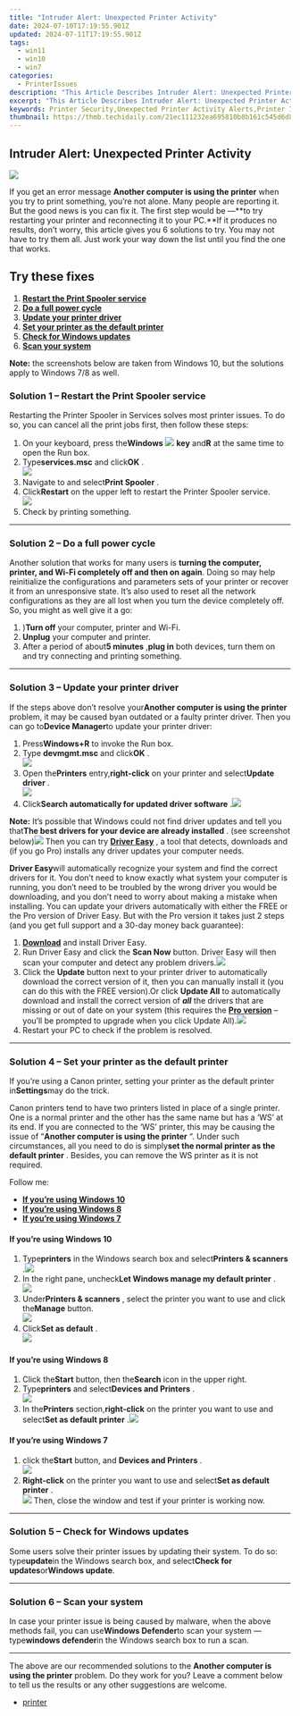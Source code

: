 ```yaml
---
title: "Intruder Alert: Unexpected Printer Activity"
date: 2024-07-10T17:19:55.901Z
updated: 2024-07-11T17:19:55.901Z
tags:
  - win11
  - win10
  - win7
categories:
  - PrinterIssues
description: "This Article Describes Intruder Alert: Unexpected Printer Activity"
excerpt: "This Article Describes Intruder Alert: Unexpected Printer Activity"
keywords: Printer Security,Unexpected Printer Activity Alerts,Printer Intrusion Detection,Network Printer Activity Monitoring,Secure Printing Protocols,Printer Firewall Protection,Print Server Threat Detection
thumbnail: https://thmb.techidaily.com/21ec111232ea695810b8b161c545d6d8dc411e7eef6880dc4b8d8fa008ddde2f.png
---
```


## Intruder Alert: Unexpected Printer Activity

![](https://images.drivereasy.com/wp-content/uploads/2018/08/img_5b8904a537ae3.png)

If you get an error message **Another computer is using the printer** when you try to print something, you’re not alone. Many people are reporting it. But the good news is you can fix it. The first step would be —**to try restarting your printer and reconnecting it to your PC.**If it produces no results, don’t worry, this article gives you 6 solutions to try. You may not have to try them all. Just work your way down the list until you find the one that works.

## Try these fixes

1. **[Restart the Print Spooler service](#s1)**
2. **[Do a full power cycle](#s2)**
3. **[Update your printer driver](#s3)**
4. **[Set your printer as the default printer](#s4)**
5. **[Check for Windows updates](#s5)**
6. **[Scan your system](#s6)**

**Note:** the screenshots below are taken from Windows 10, but the solutions apply to Windows 7/8 as well.

### Solution 1 – Restart the Print Spooler service

Restarting the Printer Spooler in Services solves most printer issues. To do so, you can cancel all the print jobs first, then follow these steps:

1. On your keyboard, press the**Windows** ![](https://images.drivereasy.com/wp-content/uploads/2018/07/img_5b4ecde832800.png) **key** and**R** at the same time to open the Run box.
2. Type**services.msc** and click**OK** .  
![](https://images.drivereasy.com/wp-content/uploads/2018/09/img_5b8dfc0e6f9a0.png)
3. Navigate to and select**Print Spooler** .
4. Click**Restart** on the upper left to restart the Printer Spooler service.  
![](https://images.drivereasy.com/wp-content/uploads/2018/09/img_5b8dfd51db2d7.jpg)
5. Check by printing something.

---

### Solution 2 – Do a full power cycle

Another solution that works for many users is **turning the computer, printer, and Wi-Fi completely off and then on again**. Doing so may help reinitialize the configurations and parameters sets of your printer or recover it from an unresponsive state. It’s also used to reset all the network configurations as they are all lost when you turn the device completely off. So, you might as well give it a go:

1. )**Turn off** your computer, printer and Wi-Fi.
2. **Unplug**  your computer and printer.
3. After a period of about**5 minutes** ,**plug in** both devices, turn them on and try connecting and printing something.

---

### Solution 3 – Update your printer driver

 If the steps above don’t resolve your**Another computer is using the printer**  problem, it may be caused byan outdated or a faulty printer driver. Then you can go to**Device Manager**to update your printer driver:

1. Press**Windows+R**  to invoke the Run box.
2. Type **devmgmt.msc** and click**OK** .  
![](https://images.drivereasy.com/wp-content/uploads/2018/09/img_5b8e28da39a5f.png)
3. Open the**Printers** entry,**right-click** on your printer and select**Update driver** .  
![](https://images.drivereasy.com/wp-content/uploads/2018/09/img_5b8e295e26ad5.jpg)
4. Click**Search automatically for updated driver software** .![](https://images.drivereasy.com/wp-content/uploads/2018/09/img_5b8e23644640b.png)

**Note:** It’s possible that Windows could not find driver updates and tell you that**The best drivers for your device are already installed** . (see screenshot below)![](https://images.drivereasy.com/wp-content/uploads/2018/09/img_5b8e23a869312.png) Then you can try **[Driver Easy](https://tools.techidaily.com/drivereasy/download/)**  , a tool that detects, downloads and (if you go Pro) installs any driver updates your computer needs.

**Driver Easy**will automatically recognize your system and find the correct drivers for it. You don’t need to know exactly what system your computer is running, you don’t need to be troubled by the wrong driver you would be downloading, and you don’t need to worry about making a mistake when installing. You can update your drivers automatically with either the FREE or the Pro version of Driver Easy. But with the Pro version it takes just 2 steps (and you get full support and a 30-day money back guarantee):

1. **[Download](https://tools.techidaily.com/drivereasy/download/)**  and install Driver Easy.
2. Run Driver Easy and click the **Scan Now** button. Driver Easy will then scan your computer and detect any problem drivers.![](https://images.drivereasy.com/wp-content/uploads/2018/09/img_5b8e26a4557b9.jpg)
3. Click the **Update** button next to your printer driver to automatically download the correct version of it, then you can manually install it (you can do this with the FREE version).Or click **Update All** to automatically download and install the correct version of **_all_** the drivers that are missing or out of date on your system (this requires the **[Pro version](https://tools.techidaily.com/drivereasy/download/)**  – you’ll be prompted to upgrade when you click Update All).![](https://images.drivereasy.com/wp-content/uploads/2018/09/img_5b8e2637d6d6c.jpg)
4. Restart your PC to check if the problem is resolved.

---

### Solution 4 – Set your printer as the default printer

If you’re using a Canon printer, setting your printer as the default printer in**Settings**may do the trick.

 Canon printers tend to have two printers listed in place of a single printer. One is a normal printer and the other has the same name but has a ‘WS’ at its end. If you are connected to the ‘WS’ printer, this may be causing the issue of “**Another computer is using the printer** “. Under such circumstances, all you need to do is simply**set the normal printer as the default printer** . Besides, you can remove the WS printer as it is not required.

Follow me:

* **[If you’re using Windows 10](#w10)**
* **[If you’re using Windows 8](#w8)**
* **[If you’re using Windows 7](#w7)**

#### **If you’re using Windows 10**

1. Type**printers** in the Windows search box and select**Printers & scanners** .![](https://images.drivereasy.com/wp-content/uploads/2018/09/img_5b8e4898127a3.jpg)
2. In the right pane, uncheck**Let Windows manage my default printer** .  
![](https://images.drivereasy.com/wp-content/uploads/2018/09/img_5b8e4b1db6c87.jpg)
3. Under**Printers & scanners** , select the printer you want to use and click the**Manage** button.  
![](https://images.drivereasy.com/wp-content/uploads/2018/09/img_5b8e4b908f54e.png)
4. Click**Set as default** .  
![](https://images.drivereasy.com/wp-content/uploads/2018/09/img_5b8e4bc46d2c4.png)

#### **If you’re using Windows 8**

1. Click the**Start** button, then the**Search** icon in the upper right.
2. Type**printers** and select**Devices and Printers** .  
![](https://images.drivereasy.com/wp-content/uploads/2018/09/img_5b8e4cb5d5468.jpg)
3. In the**Printers** section,**right-click** on the printer you want to use and select**Set as default printer** .![](https://images.drivereasy.com/wp-content/uploads/2018/09/img_5b8e4e5b47d6c.jpg)

#### **If you’re using Windows 7**

1. click the**Start** button, and **Devices and Printers** .  
![](https://images.drivereasy.com/wp-content/uploads/2018/09/img_5b8e4396a8353.jpg)
2. **Right-click** on the printer you want to use and select**Set as default printer** .  
![](https://images.drivereasy.com/wp-content/uploads/2018/09/img_5b8e5138866c6.jpg)
Then, close the window and test if your printer is working now.

---

### Solution 5 – Check for Windows updates

Some users solve their printer issues by updating their system. To do so: type**update**in the Windows search box, and select**Check for updates**or**Windows update**.

---

### Solution 6 – Scan your system

In case your printer issue is being caused by malware, when the above methods fail, you can use**Windows Defender**to scan your system — type**windows defender**in the Windows search box to run a scan.

---

The above are our recommended solutions to the **Another computer is using the printer** problem. Do they work for you? Leave a comment below to tell us the results or any other suggestions are welcome.

* [printer](https://tools.techidaily.com/drivereasy/download/)

<ins class="adsbygoogle"
     style="display:block"
     data-ad-format="autorelaxed"
     data-ad-client="ca-pub-7571918770474297"
     data-ad-slot="1223367746"></ins>



<ins class="adsbygoogle"
     style="display:block"
     data-ad-client="ca-pub-7571918770474297"
     data-ad-slot="8358498916"
     data-ad-format="auto"
     data-full-width-responsive="true"></ins>





